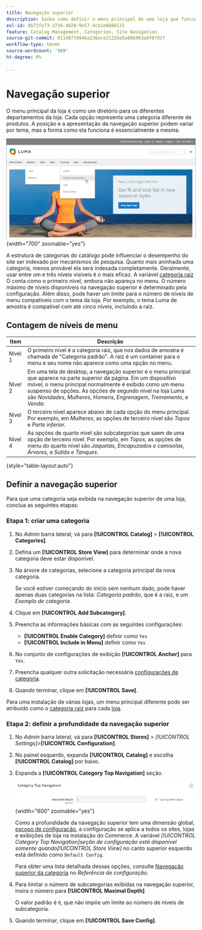 ```yaml
---
title: Navegação superior
description: Saiba como definir o menu principal de uma loja que funciona como um diretório para os diferentes departamentos.
exl-id: 8b71fe73-2716-4820-9e57-4cb1e6888132
feature: Catalog Management, Categories, Site Navigation
source-git-commit: 01148770946a236ece2122be5a88b963a0f07d1f
workflow-type: tm+mt
source-wordcount: '569'
ht-degree: 0%

---
```


# Navegação superior

O menu principal da loja é como um diretório para os diferentes departamentos da loja. Cada opção representa uma categoria diferente de produtos. A posição e a apresentação da navegação superior podem variar por tema, mas a forma como ela funciona é essencialmente a mesma.

![Navegação superior](./assets/storefront-top-navigation.png){width="700" zoomable="yes"}

A estrutura de categorias do catálogo pode influenciar o desempenho do site ser indexado por mecanismos de pesquisa. Quanto mais aninhada uma categoria, menos provável ela será indexada completamente. Geralmente, usar entre um e três níveis visíveis é o mais eficaz. A variável [categoria raiz](category-root.md) O conta como o primeiro nível, embora não apareça no menu. O número máximo de níveis disponíveis na navegação superior é determinado pela configuração. Além disso, pode haver um limite para o número de níveis de menu compatíveis com o tema da loja. Por exemplo, o tema Luma de amostra é compatível com até cinco níveis, incluindo a raiz.

## Contagem de níveis de menu

| Item | Descrição |
|--- |--- |
| Nível 1 | O primeiro nível é a categoria raiz, que nos dados de amostra é chamada de &quot;Categoria padrão&quot;. A raiz é um container para o menu e seu nome não aparece como uma opção no menu. |
| Nível 2 | Em uma tela de desktop, a navegação superior é o menu principal que aparece na parte superior da página. Em um dispositivo móvel, o menu principal normalmente é exibido como um menu suspenso de opções. As opções de segundo nível na loja Luma são _Novidades_, _Mulheres_, _Homens_, _Engrenagem_, _Treinamento_, e _Venda_. |
| Nível 3 | O terceiro nível aparece abaixo de cada opção do menu principal. Por exemplo, em _Mulheres_, as opções de terceiro nível são _Topos_ e _Parte inferior_. |
| Nível 4 | As opções de quarto nível são subcategorias que saem de uma opção de terceiro nível. Por exemplo, em _Topos_, as opções de menu do quarto nível são _Jaquetas_, _Encapuzados e camisolas_, _Árvores_, e _Sutiãs e Tanques_. |

{style="table-layout:auto"}

## Definir a navegação superior

Para que uma categoria seja exibida na navegação superior de uma loja, conclua as seguintes etapas:

### Etapa 1: criar uma categoria

1. No _Admin_ barra lateral, vá para **[!UICONTROL Catalog]** > **[!UICONTROL Categories]**.

1. Defina um **[!UICONTROL Store View]** para determinar onde a nova categoria deve estar disponível.

1. Na árvore de categorias, selecione a categoria principal da nova categoria.

   Se você estiver começando do início sem nenhum dado, pode haver apenas duas categorias na lista: _Categoria padrão_, que é a raiz, e um _Exemplo de categoria_.

1. Clique em **[!UICONTROL Add Subcategory]**.

1. Preencha as informações básicas com as seguintes configurações:

   - **[!UICONTROL Enable Category]** definir como `Yes`
   - **[!UICONTROL Include in Menu]** definir como `Yes`

1. No conjunto de configurações de exibição **[!UICONTROL Anchor]** para `Yes`.

1. Preencha qualquer outra solicitação necessária [configurações de categoria](category-create.md).

1. Quando terminar, clique em **[!UICONTROL Save]**.

Para uma instalação de várias lojas, um menu principal diferente pode ser atribuído como o [categoria raiz](category-root.md) para cada [loja](../stores-purchase/stores.md#add-stores).

### Etapa 2: definir a profundidade da navegação superior

1. No _Admin_ barra lateral, vá para **[!UICONTROL Stores]** > _[!UICONTROL Settings]_>**[!UICONTROL Configuration]**.

1. No painel esquerdo, expanda **[!UICONTROL Catalog]** e escolha **[!UICONTROL Catalog]** por baixo.

1. Expanda a **[!UICONTROL Category Top Navigation]** seção.

   ![Navegação superior da categoria](../configuration-reference/catalog/assets/catalog-category-top-navigation.png){width="600" zoomable="yes"}

   Como a profundidade da navegação superior tem uma dimensão global, [escopo de configuração](../getting-started/websites-stores-views.md#scope-settings), a configuração se aplica a todos os sites, lojas e exibições de loja na instalação do Commerce. A variável _[!UICONTROL Category Top Navigation]_seção de configuração está disponível somente quando_[!UICONTROL Store View]_ no canto superior esquerdo está definido como `Default Config`.

   Para obter uma lista detalhada dessas opções, consulte [Navegação superior da categoria](../configuration-reference/catalog/catalog.md#layered-navigation) no _Referência de configuração_.

1. Para limitar o número de subcategorias exibidas na navegação superior, insira o número para **[!UICONTROL Maximal Depth]**.

   O valor padrão é `0`, que não impõe um limite ao número de níveis de subcategoria.

1. Quando terminar, clique em **[!UICONTROL Save Config]**.
